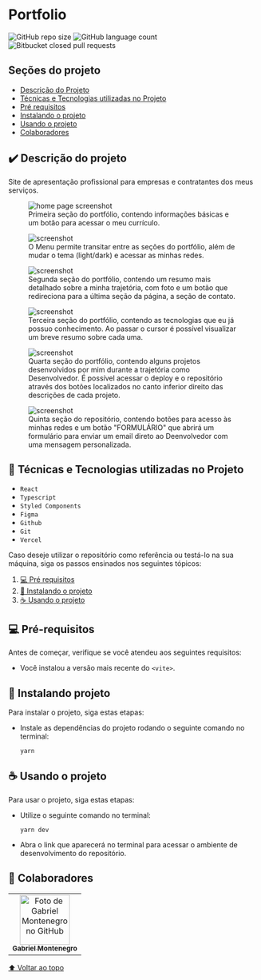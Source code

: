 # Portfolio

![GitHub repo size](https://img.shields.io/github/repo-size/isgabriel/portfolio?style=for-the-badge)
![GitHub language count](https://img.shields.io/github/languages/count/isgabriel/portfolio?style=for-the-badge)
![Bitbucket closed pull requests](https://img.shields.io/github/issues-pr-closed/isgabriel/portfolio?style=for-the-badge)

## Seções do projeto

-   [Descrição do Projeto](#✔️-descrição-do-projeto)
-   [Técnicas e Tecnologias utilizadas no Projeto](#🔨-técnicas-e-tecnologias-utilizadas-no-projeto)
-   [Pré requisitos](#💻-pré-requisitos)
-   [Instalando o projeto](#🚀-instalando-projeto)
-   [Usando o projeto](#☕-usando-o-projeto)
-   [Colaboradores](#🤝-colaboradores)

## ✔️ Descrição do projeto

<p>Site de apresentação profissional para empresas e contratantes dos meus serviços.</p>

<figure>
    <img src="./src/readme/home%20sc.png" alt="home page screenshot" aria-label="aaaa">
    <figcaption>
    Primeira seção do portfólio, contendo informações básicas e um botão para acessar o meu currículo.
    </figcaption>
</figure>

<figure>
    <img src="./src/readme/menu%20sc.png" alt="screenshot">
    <figcaption>O Menu permite transitar entre as seções do portfólio, além de mudar o tema (light/dark) e acessar as minhas redes.
    </figcaption>

</figure>

<figure>
    <img src="./src/readme/sobre-mim%20sc.png" alt="screenshot">
    <figcaption>
    Segunda seção do portfólio, contendo um resumo mais detalhado sobre a minha trajetória, com foto e um botão que redireciona para a última seção da página, a seção de contato.
    </figcaption>
</figure>

<figure>
    <img src="./src/readme/tecnologias%20sc.png" alt="screenshot">
    <figcaption>
    Terceira seção do portfólio, contendo as tecnologias que eu já possuo conhecimento. Ao passar o cursor é possível visualizar um breve resumo sobre cada uma.
    </figcaption>
</figure>

<figure>
    <img src="./src/readme/projetos%20sc.png" alt="screenshot">
    <figcaption>
    Quarta seção do portfólio, contendo alguns projetos desenvolvidos por mim durante a trajetória como Desenvolvedor. É possível acessar o deploy e o repositório através dos botões localizados no canto inferior direito das descrições de cada projeto.
    </figcaption>
</figure>

<figure>
    <img src="./src/readme/contato-form%20sc.png" alt="screenshot">
    <figcaption>
    Quinta seção do repositório, contendo botões para acesso às minhas redes e um botão "FORMULÁRIO" que abrirá um formulário para enviar um email direto ao Deenvolvedor com uma mensagem personalizada.
    </figcaption>
</figure>

## 🔨 Técnicas e Tecnologias utilizadas no Projeto

-   `React`
-   `Typescript`
-   `Styled Components`
-   `Figma`
-   `Github`
-   `Git`
-   `Vercel`

Caso deseje utilizar o repositório como referência ou testá-lo na sua máquina, siga os passos ensinados nos seguintes tópicos:

1. [💻 Pré requisitos](#💻-pré-requisitos)
2. [🚀 Instalando o projeto](#🚀-instalando-projeto)
3. [☕ Usando o projeto](#☕-usando-o-projeto)

## 💻 Pré-requisitos

Antes de começar, verifique se você atendeu aos seguintes requisitos:

-   Você instalou a versão mais recente do `<vite>`.

## 🚀 Instalando projeto

Para instalar o projeto, siga estas etapas:

-   Instale as dependências do projeto rodando o seguinte comando no terminal:

    ```
    yarn
    ```

## ☕ Usando o projeto

Para usar o projeto, siga estas etapas:

-   Utilize o seguinte comando no terminal:

    ```
    yarn dev
    ```

-   Abra o link que aparecerá no terminal para acessar o ambiente de desenvolvimento do repositório.

## 🤝 Colaboradores

<table>
  <tr>
    <td align="center">
      <a href="http://github.com/isgabriel">
        <img src="https://avatars.githubusercontent.com/u/100328347?v=4" width="100px;" alt="Foto de Gabriel Montenegro no GitHub"/><br>
        <sub>
          <b>Gabriel Montenegro</b>
        </sub>
      </a>
    </td>
  </tr>
</table>

[⬆ Voltar ao topo](#portfolio)<br>
